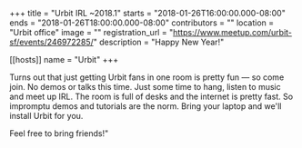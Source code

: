 +++
title = "Urbit IRL ~2018.1"
starts = "2018-01-26T16:00:00.000-08:00"
ends = "2018-01-26T18:00:00.000-08:00"
contributors = ""
location = "Urbit office"
image = ""
registration_url = "https://www.meetup.com/urbit-sf/events/246972285/"
description = "Happy New Year!"

[[hosts]]
name = "Urbit"
+++

Turns out that just getting Urbit fans in one room is pretty fun — so come join. No demos or talks this time. Just some time to hang, listen to music and meet up IRL. The room is full of desks and the internet is pretty fast. So impromptu demos and tutorials are the norm. Bring your laptop and we'll install Urbit for you.

Feel free to bring friends!"

